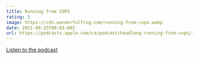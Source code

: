```yaml
---
title: Running from COPS
rating: 5
image: https://cdn.wonderfulfrog.com/running-from-cops.webp
date: 2021-08-25T00:03:00Z
url: https://podcasts.apple.com/ca/podcast/headlong-running-from-cops/id1459118695
---
```


[Listen to the podcast](https://podcasts.apple.com/ca/podcast/headlong-running-from-cops/id1459118695)

